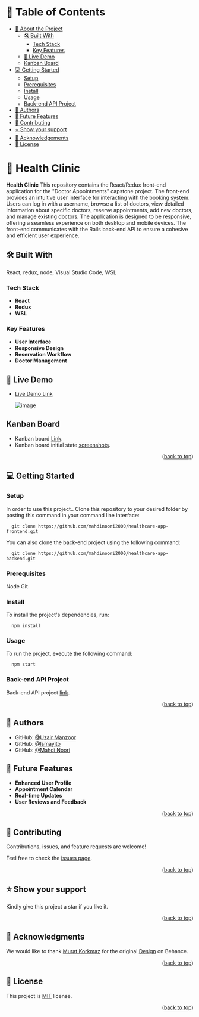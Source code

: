 <a name="readme-top"></a>

# 📗 Table of Contents

- [📖 About the Project](#about-project)
  - [🛠 Built With](#built-with)
    - [Tech Stack](#tech-stack)
    - [Key Features](#key-features)
  - [🚀 Live Demo](#live-demo)
  - [Kanban Board](#kanban-board)
- [💻 Getting Started](#getting-started)
  - [Setup](#setup)
  - [Prerequisites](#prerequisites)
  - [Install](#install)
  - [Usage](#usage)
  - [Back-end API Project](#back-end)
- [👥 Authors](#authors)
- [🔭 Future Features](#future-features)
- [🤝 Contributing](#contributing)
- [⭐️ Show your support](#support)
- [🙏 Acknowledgements](#acknowledgements)
- [📝 License](#license)

# 📖 Health Clinic <a name="about-project"></a>

**Health Clinic** This repository contains the React/Redux front-end application for the "Doctor Appointments" capstone project. The front-end provides an intuitive user interface for interacting with the booking system. Users can log in with a username, browse a list of doctors, view detailed information about specific doctors, reserve appointments, add new doctors, and manage existing doctors. The application is designed to be responsive, offering a seamless experience on both desktop and mobile devices. The front-end communicates with the Rails back-end API to ensure a cohesive and efficient user experience.

## 🛠 Built With <a name="built-with"></a>
React, redux, node, Visual Studio Code, WSL

### Tech Stack <a name="tech-stack"></a>

- **React**
- **Redux**
- **WSL**

### Key Features <a name="key-features"></a>

- **User Interface**
- **Responsive Design**
- **Reservation Workflow**
- **Doctor Management**

## 🚀 Live Demo <a name="live-demo"></a>

- [Live Demo Link](https://healthcare-app-frontend.vercel.app/)

  ![image](https://github.com/Uzair-Manzoor/healthcare-app-frontend/assets/99558868/d14e79f2-059f-4917-9c0a-8fe2d47589ef)

## Kanban Board <a name="kanban-board"></a>

- Kanban board [Link](https://github.com/mahdinoori2000/healthcare-app-backend/projects/1).
- Kanban board initial state [screenshots](./src/assets/Kanban%20board%20-%20(initial%20state).png).

<p align="right">(<a href="#readme-top">back to top</a>)</p>

## 💻 Getting Started <a name="getting-started"></a>

### Setup <a name="setup"></a>

In order to use this project.. Clone this repository to your desired folder by pasting this command in your command line interface:

```
  git clone https://github.com/mahdinoori2000/healthcare-app-frontend.git
```

  You can also clone the back-end project using the following command:

```
  git clone https://github.com/mahdinoori2000/healthcare-app-backend.git
```

### Prerequisites <a name="prerequisites"></a>

  Node
  Git

### Install <a name="install"></a>

To install the project's dependencies, run:

```
  npm install
```

### Usage <a name="usage"></a>

To run the project, execute the following command:

```
  npm start
```

### Back-end API Project <a name="back-end"></a>

Back-end API project [link](https://github.com/mahdinoori2000/healthcare-app-backend.git).

<p align="right">(<a href="#readme-top">back to top</a>)</p>

## 👥 Authors <a name="authors"></a>

- GitHub: [@Uzair Manzoor](https://github.com/Uzair-Manzoor)
- GitHub: [@Ismayito](https://github.com/ismayito)
- GitHub: [@Mahdi Noori](https://github.com/mahdinoori2000)

## 🔭 Future Features <a name="future-features"></a>

- **Enhanced User Profile**
- **Appointment Calendar**
- **Real-time Updates**
- **User Reviews and Feedback**

<p align="right">(<a href="#readme-top">back to top</a>)</p>

## 🤝 Contributing <a name="contributing"></a>

Contributions, issues, and feature requests are welcome!

Feel free to check the [issues page](../../issues/).

<p align="right">(<a href="#readme-top">back to top</a>)</p>

## ⭐️ Show your support <a name="support"></a>

Kindly give this project a star if you like it.

<p align="right">(<a href="#readme-top">back to top</a>)</p>

## 🙏 Acknowledgments <a name="acknowledgements"></a>

We would like to thank [Murat Korkmaz](https://www.behance.net/muratk) for the original [Design](https://www.behance.net/gallery/26425031/Vespa-Responsive-Redesign) on Behance.

<p align="right">(<a href="#readme-top">back to top</a>)</p>

## 📝 License <a name="license"></a>

This project is [MIT](/LICENSE) license.

<p align="right">(<a href="#readme-top">back to top</a>)</p>
